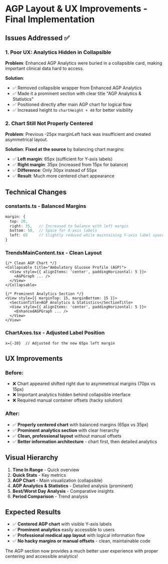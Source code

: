 # AGP Layout & UX Improvements - Final Implementation

## Issues Addressed ✅

### 1. **Poor UX: Analytics Hidden in Collapsible**
**Problem**: Enhanced AGP Analytics were buried in a collapsible card, making important clinical data hard to access.

**Solution**: 
- ✅ Removed collapsible wrapper from Enhanced AGP Analytics
- ✅ Made it a prominent section with clear title "AGP Analytics & Statistics"
- ✅ Positioned directly after main AGP chart for logical flow
- ✅ Increased height to `chartHeight + 40` for better visibility

### 2. **Chart Still Not Properly Centered**
**Problem**: Previous -25px marginLeft hack was insufficient and created asymmetrical layout.

**Solution**: **Fixed at the source** by balancing chart margins:
- ✅ **Left margin**: 65px (sufficient for Y-axis labels)
- ✅ **Right margin**: 35px (increased from 15px for balance)
- ✅ **Difference**: Only 30px instead of 55px
- ✅ **Result**: Much more centered chart appearance

## Technical Changes

### **constants.ts - Balanced Margins**
```typescript
margin: {
  top: 20,
  right: 35,   // Increased to balance with left margin  
  bottom: 50,  // Space for X-axis labels
  left: 65     // Slightly reduced while maintaining Y-axis label space
}
```

### **TrendsMainContent.tsx - Clean Layout**
```tsx
{/* Clean AGP Chart */}
<Collapsable title="Ambulatory Glucose Profile (AGP)">
  <View style={{ alignItems: 'center', paddingHorizontal: 5 }}>
    <AGPGraph ... />
  </View>
</Collapsable>

{/* Prominent Analytics Section */}
<View style={{ marginTop: 15, marginBottom: 15 }}>
  <SectionTitle>AGP Analytics & Statistics</SectionTitle>
  <View style={{ alignItems: 'center', paddingHorizontal: 5 }}>
    <EnhancedAGPGraph ... />
  </View>
</View>
```

### **ChartAxes.tsx - Adjusted Label Position**
```tsx
x={-20}  // Adjusted for the new 65px left margin
```

## UX Improvements

### **Before**:
- ❌ Chart appeared shifted right due to asymmetrical margins (70px vs 15px)
- ❌ Important analytics hidden behind collapsible interface
- ❌ Required manual container offsets (hacky solution)

### **After**:
- ✅ **Properly centered chart** with balanced margins (65px vs 35px)
- ✅ **Prominent analytics section** with clear hierarchy
- ✅ **Clean, professional layout** without manual offsets
- ✅ **Better information architecture** - chart first, then detailed analytics

## Visual Hierarchy

1. **Time In Range** - Quick overview
2. **Quick Stats** - Key metrics  
3. **AGP Chart** - Main visualization (collapsible)
4. **AGP Analytics & Statistics** - Detailed analysis (prominent)
5. **Best/Worst Day Analysis** - Comparative insights
6. **Period Comparison** - Trend analysis

## Expected Results

- ✅ **Centered AGP chart** with visible Y-axis labels
- ✅ **Prominent analytics** easily accessible to users
- ✅ **Professional medical app layout** with logical information flow
- ✅ **No hacky margins or manual offsets** - clean, maintainable code

The AGP section now provides a much better user experience with proper centering and accessible analytics!
